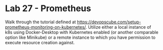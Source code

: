 # Lab 27 - Prometheus

Walk through the tutorial defined at https://devopscube.com/setup-prometheus-monitoring-on-kubernetes/. Utilize either a local instance of k8s using Docker-Desktop with Kubernetes enabled (or another comparable option like Minikube) or a remote instance to which you have permission to execute resource creation against.
